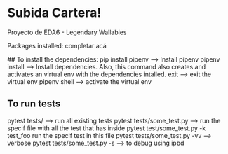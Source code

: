 # Subida Cartera!

Proyecto de EDA6 - Legendary Wallabies

Packages installed:
completar acá

## To install the dependencies:
pip install pipenv --> Install pipenv
pipenv install --> Install dependencies. Also, this command also creates and activates an virtual env with the dependencies intalled.
exit --> exit the virtual env
pipenv shell --> activate the virtual env

## To run tests

pytest tests/ --> run all existing tests
pytest tests/some_test.py --> run the specif file with all the test that has inside
pytest test/some_test.py -k test_foo run the specif test in this file
pytest tests/some_test.py -vv  --> verbose
pytest tests/some_test.py -s --> to debug using ipbd
